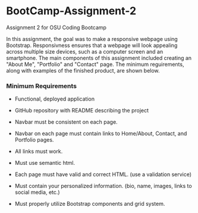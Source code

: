 # BootCamp-Assignment-2
Assignment 2 for OSU Coding Bootcamp

In this assignment, the goal was to make a responsive webpage using Bootstrap. Responsivness ensures that a webpage will look appealing across multiple size devices, such as a computer screen and an smartphone. The main components of this assignment included creating an "About Me", "Portfolio" and "Contact" page. The minimum reguirements, along with examples of the finished product, are shown below.

### Minimum Requirements

* Functional, deployed application

* GitHub repository with README describing the project

* Navbar must be consistent on each page.

* Navbar on each page must contain links to Home/About, Contact, and Portfolio pages.

* All links must work.

* Must use semantic html.

* Each page must have valid and correct HTML. (use a validation service)

* Must contain your personalized information. (bio, name, images, links to social media, etc.)

* Must properly utilize Bootstrap components and grid system.

